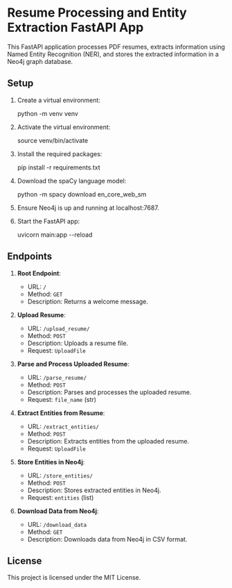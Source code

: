 # Resume Processing and Entity Extraction FastAPI App

This FastAPI application processes PDF resumes, extracts information using Named Entity Recognition (NER), and stores the extracted information in a Neo4j graph database.

## Setup

1. Create a virtual environment:
    
    python -m venv venv
    

2. Activate the virtual environment:
   
    source venv/bin/activate
    

3. Install the required packages:
    
    pip install -r requirements.txt
   

3. Download the spaCy language model:
    
    python -m spacy download en_core_web_sm
    

4. Ensure Neo4j is up and running at localhost:7687.

5. Start the FastAPI app:
   
    uvicorn main:app --reload
    

## Endpoints

1. **Root Endpoint**: 
    - URL: `/`
    - Method: `GET`
    - Description: Returns a welcome message.

2. **Upload Resume**:
    - URL: `/upload_resume/`
    - Method: `POST`
    - Description: Uploads a resume file.
    - Request: `UploadFile`

3. **Parse and Process Uploaded Resume**:
    - URL: `/parse_resume/`
    - Method: `POST`
    - Description: Parses and processes the uploaded resume.
    - Request: `file_name` (str)

4. **Extract Entities from Resume**:
    - URL: `/extract_entities/`
    - Method: `POST`
    - Description: Extracts entities from the uploaded resume.
    - Request: `UploadFile`

5. **Store Entities in Neo4j**:
    - URL: `/store_entities/`
    - Method: `POST`
    - Description: Stores extracted entities in Neo4j.
    - Request: `entities` (list)

6. **Download Data from Neo4j**:
    - URL: `/download_data`
    - Method: `GET`
    - Description: Downloads data from Neo4j in CSV format.

## License

This project is licensed under the MIT License.
